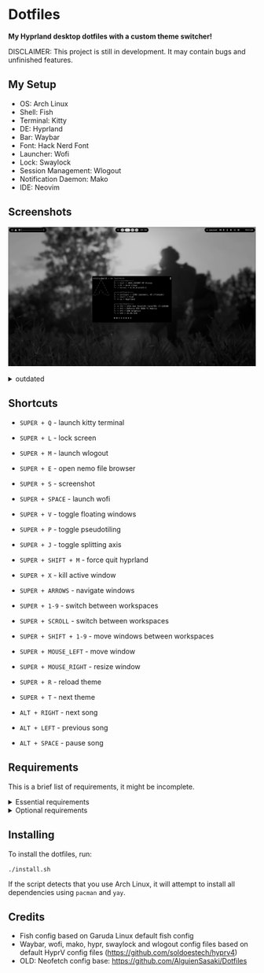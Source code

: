 # Dotfiles

**My Hyprland desktop dotfiles with a custom theme switcher!**


DISCLAIMER: This project is still in development. It may contain bugs and unfinished features.


## My Setup

* OS: Arch Linux
* Shell: Fish
* Terminal: Kitty
* DE: Hyprland
* Bar: Waybar
* Font: Hack Nerd Font
* Launcher: Wofi
* Lock: Swaylock
* Session Management: Wlogout
* Notification Daemon: Mako
* IDE: Neovim


## Screenshots

![Screenshot](https://github.com/tpaau-17DB/Dotfiles/blob/main/screenshots/overlord-screen.png?raw=true)

<details>
<summary>outdated</summary>

![Coding Setup](https://github.com/tpaau-17DB/Dotfiles/blob/main/screenshots/nvim-setup.png?raw=true)
Neovim Setup


![Fastfetch](https://github.com/tpaau-17DB/Dotfiles/blob/main/screenshots/fastfetch-config.png?raw=true)
Fastfetch
</details>


## Shortcuts

* `SUPER + Q` - launch kitty terminal
* `SUPER + L` - lock screen
* `SUPER + M` - launch wlogout
* `SUPER + E` - open nemo file browser
* `SUPER + S` - screenshot
* `SUPER + SPACE` - launch wofi
* `SUPER + V` - toggle floating windows
* `SUPER + P` - toggle pseudotiling
* `SUPER + J` - toggle splitting axis
* `SUPER + SHIFT + M` - force quit hyprland
* `SUPER + X` - kill active window
* `SUPER + ARROWS` - navigate windows
* `SUPER + 1-9` - switch between workspaces
* `SUPER + SCROLL` - switch between workspaces
* `SUPER + SHIFT + 1-9` - move windows between workspaces
* `SUPER + MOUSE_LEFT` - move window
* `SUPER + MOUSE_RIGHT` - resize window

* `SUPER + R` - reload theme
* `SUPER + T` - next theme
* `ALT + RIGHT` - next song
* `ALT + LEFT` - previous song
* `ALT + SPACE` - pause song


## Requirements

This is a brief list of requirements, it might be incomplete.

<details>
<summary>Essential requirements</summary>

* hyprland
* kitty
* waybar
* mako
* swaylock-effects
* wofi
* hyprpaper
* nemo
* playerctl
* libnotify
* nerd-fonts
* python3
* python-psutil
* wl-clipboard
* grim
</details>

<details>
<summary>Optional requirements</summary>

* neovim
* fastfetch
* fish
</details>


## Installing

To install the dotfiles, run:
```
./install.sh
```

If the script detects that you use Arch Linux,
it will attempt to install all dependencies using
`pacman` and `yay`.


## Credits

* Fish config based on Garuda Linux default fish config
* Waybar, wofi, mako, hypr, swaylock and wlogout config files based on default HyprV config files (https://github.com/soldoestech/hyprv4)
* OLD: Neofetch config base: https://github.com/AlguienSasaki/Dotfiles
